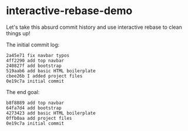 # interactive-rebase-demo

Let's take this absurd commit history and use interactive rebase to clean things up!  

The initial commit log:

```
2a45e71 fix navbar typos
4ff2290 add top navbar
240827f add bootstrap
519aab6 add basic HTML boilerplate
cbee26b I added project files
0e19c7a initial commit
```
The end goal:

```
b8f8889 add top navbar
64fa7d4 add bootstrap
4273423 add basic HTML boilerplate
0ffb0aa add project files
0e19c7a initial commit
```

